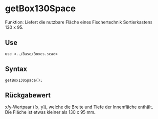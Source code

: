 # getBox130Space

Funktion: Liefert die nutzbare Fläche eines Fischertechnik Sortierkastens 130 x 95.

## Use
<pre><code>use &lt;../Base/Boxes.scad&gt;</pre></code>

## Syntax
<pre><code>getBox130Space();
</pre></code>

## Rückgabewert
x/y-Wertpaar (\[x, y\]), welche die Breite und Tiefe der Innenfläche enthält. Die Fläche ist etwas kleiner als 130 x 95 mm.

